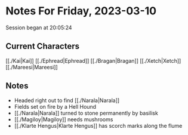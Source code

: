 # Notes For Friday, 2023-03-10
Session began at 20:05:24
## Current Characters
[[./Kai|Kai]]
[[./Ephread|Ephread]]
[[./Bragan|Bragan]]
[[./Xetch|Xetch]]
[[./Mareesi|Mareesi]]
## Notes
- Headed right out to find [[./Narala|Narala]]
- Fields set on fire by a Hell Hound
- [[./Narala|Narala]] turned to stone permanently by basilisk
- [[./Magiloy|Magiloy]] needs mushrooms
- [[./Klarte Hengus|Klarte Hengus]] has scorch marks along the flume